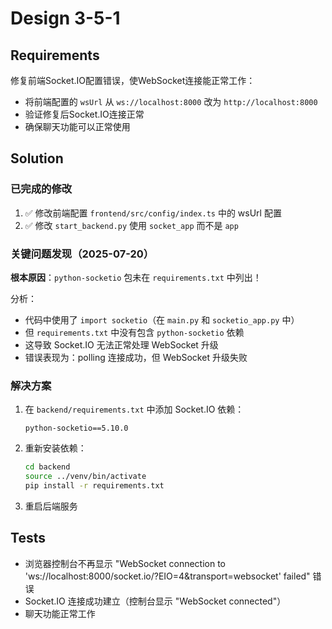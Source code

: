 # Design 3-5-1

## Requirements

修复前端Socket.IO配置错误，使WebSocket连接能正常工作：
- 将前端配置的 `wsUrl` 从 `ws://localhost:8000` 改为 `http://localhost:8000`
- 验证修复后Socket.IO连接正常
- 确保聊天功能可以正常使用

## Solution

### 已完成的修改

1. ✅ 修改前端配置 `frontend/src/config/index.ts` 中的 wsUrl 配置
2. ✅ 修改 `start_backend.py` 使用 `socket_app` 而不是 `app`

### 关键问题发现（2025-07-20）

**根本原因**：`python-socketio` 包未在 `requirements.txt` 中列出！

分析：
- 代码中使用了 `import socketio`（在 `main.py` 和 `socketio_app.py` 中）
- 但 `requirements.txt` 中没有包含 `python-socketio` 依赖
- 这导致 Socket.IO 无法正常处理 WebSocket 升级
- 错误表现为：polling 连接成功，但 WebSocket 升级失败

### 解决方案

1. 在 `backend/requirements.txt` 中添加 Socket.IO 依赖：
   ```
   python-socketio==5.10.0
   ```

2. 重新安装依赖：
   ```bash
   cd backend
   source ../venv/bin/activate
   pip install -r requirements.txt
   ```

3. 重启后端服务

## Tests

- 浏览器控制台不再显示 "WebSocket connection to 'ws://localhost:8000/socket.io/?EIO=4&transport=websocket' failed" 错误
- Socket.IO 连接成功建立（控制台显示 "WebSocket connected"）
- 聊天功能正常工作